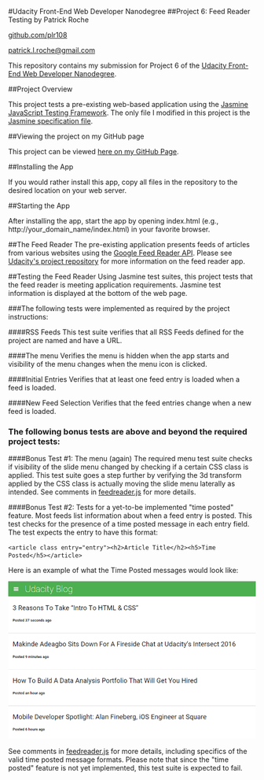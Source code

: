 #Udacity Front-End Web Developer Nanodegree
##Project 6: Feed Reader Testing by Patrick Roche

[github.com/plr108](https://github.com/plr108)

[patrick.l.roche@gmail.com](mailto:patrick.l.roche@gmail.com)

This repository contains my submission for Project 6 of the [Udacity Front-End Web Developer Nanodegree](https://www.udacity.com/course/front-end-web-developer-nanodegree--nd001).

##Project Overview

This project tests a pre-existing web-based application using the [Jasmine JavaScript Testing Framework](http://jasmine.github.io/).  The only file I modified in this project is the [Jasmine specification file](https://github.com/plr108/FrontEndNanodegreeProject6/blob/master/jasmine/spec/feedreader.js).

##Viewing the project on my GitHub page

This project can be viewed [here on my GitHub Page](http://plr108.github.io/portfolio/FEND6/index.html).

##Installing the App

If you would rather install this app, copy all files in the repository to the desired location on your web server.

##Starting the App

After installing the app, start the app by opening index.html (e.g., http://your_domain_name/index.html) in your favorite browser.

##The Feed Reader
The pre-existing application presents feeds of articles from various websites using the [Google Feed Reader API](https://developers.google.com/feed/).  Please see [Udacity's project repository](https://github.com/udacity/frontend-nanodegree-feedreader) for more information on the feed reader app.

##Testing the Feed Reader
Using Jasmine test suites, this project tests that the feed reader is meeting application requirements.  Jasmine test information is displayed at the bottom of the web page.

###The following tests were implemented as required by the project instructions:

####RSS Feeds
This test suite verifies that all RSS Feeds defined for the project are named and have a URL.

####The menu
Verifies the menu is hidden when the app starts and visibility of the menu changes when the menu icon is clicked.

####Initial Entries
Verifies that at least one feed entry is loaded when a feed is loaded.

####New Feed Selection
Verifies that the feed entries change when a new feed is loaded.

### The following bonus tests are above and beyond the required project tests:

####Bonus Test #1: The menu (again)
The required menu test suite checks if visibility of the slide menu changed by checking if a certain CSS class is applied.  This test suite goes a step further
by verifying the 3d transform applied by the CSS class is actually moving
the slide menu laterally as intended.  See comments in [feedreader.js](https://github.com/plr108/FrontEndNanodegreeProject6/blob/master/jasmine/spec/feedreader.js) for more details.

####Bonus Test #2: Tests for a yet-to-be implemented "time posted" feature.
Most feeds list information about when a feed entry is posted.  This test checks for the presence of a time posted message in each entry field.  The test expects the entry to have this format:

    <article class entry="entry"><h2>Article Title</h2><h5>Time Posted</h5></article>

Here is an example of what the Time Posted messages would look like:

![image of what the Time Posted messages would look like](img/time-posted.png)

See comments in [feedreader.js](https://github.com/plr108/FrontEndNanodegreeProject6/blob/master/jasmine/spec/feedreader.js) for more details, including specifics of the valid time posted message formats.  Please note that since the "time posted" feature is not yet implemented, this test suite is expected to fail.